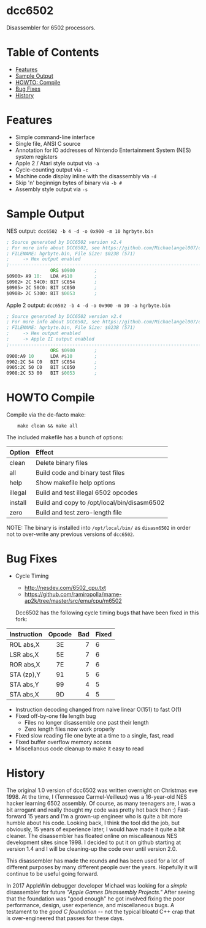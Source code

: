 dcc6502
=======

Disassembler for 6502 processors.

# Table of Contents
* [Features](#features)
* [Sample Output](#sample-output)
* [HOWTO: Compile](#howto-compile)
* [Bug Fixes](#bug-fixes)
* [History](#history)

# Features

* Simple command-line interface
* Single file, ANSI C source
* Annotation for IO addresses of Nintendo Entertainment System (NES) system registers
* Apple 2 / Atari style output via `-a`
* Cycle-counting output via `-c`
* Machine code display inline with the disassembly via `-d`
* Skip 'n' beginnign bytes of binary via `-b #`
* Assembly style output via `-s`

# Sample Output

NES output: `dcc6502 -b 4 -d -o 0x900 -m 10 hgrbyte.bin`

```asm
; Source generated by DCC6502 version v2.4
; For more info about DCC6502, see https://github.com/Michaelangel007/dcc6502
; FILENAME: hgrbyte.bin, File Size: $023B (571)
;     -> Hex output enabled
;---------------------------------------------------------------------------
                ORG $0900       ;
$0900> A9 10:   LDA #$10        ;
$0902> 2C 54C0: BIT $C054       ;
$0905> 2C 50C0: BIT $C050       ;
$0908> 2C 5300: BIT $0053       ;
```

Apple 2 output: `dcc6502 -b 4 -d -o 0x900 -m 10 -a hgrbyte.bin`

```asm
; Source generated by DCC6502 version v2.4
; For more info about DCC6502, see https://github.com/Michaelangel007/dcc6502
; FILENAME: hgrbyte.bin, File Size: $023B (571)
;     -> Hex output enabled
;     -> Apple II output enabled
;---------------------------------------------------------------------------
                ORG $0900       ;
0900:A9 10      LDA #$10        ;
0902:2C 54 C0   BIT $C054       ;
0905:2C 50 C0   BIT $C050       ;
0908:2C 53 00   BIT $0053       ;
```


# HOWTO Compile

Compile via the de-facto make:

```
    make clean && make all
```

The included makefile has a bunch of options:

|Option |Effect|
|:------|:-----|
|clean  |Delete binary files                        |
|all    |Build code and binary test files           |
|help   |Show makefile help options                 |
|illegal|Build and test illegal 6502 opcodes        |
|install|Build and copy to /opt/local/bin/disasm6502|
|zero   |Build and test zero-length file            |

NOTE: The binary is installed into `/opt/local/bin/` as `disasm6502`
in order not to over-write any previous versions of `dcc6502`.


# Bug Fixes

* Cycle Timing
  * http://nesdev.com/6502_cpu.txt
  * https://github.com/ramiropolla/mame-ap2k/tree/master/src/emu/cpu/m6502

  Dcc6502 has the following cycle timing bugs that have been fixed in this fork:

|Instruction|Opcode|Bad|Fixed|
|:----------|:----:|--:|:----|
| ROL abs,X | 3E   |  7|    6|
| LSR abs,X | 5E   |  7|    6|
| ROR abs,X | 7E   |  7|    6|
| STA (zp),Y| 91   |  5|    6|
| STA abs,Y | 99   |  4|    5|
| STA abs,X | 9D   |  4|    5|

* Instruction decoding changed from naive linear O(151) to fast O(1)
* Fixed off-by-one file length bug
  * Files no longer disassemble one past their length
  * Zero length files now work properly
* Fixed slow reading file one byte at a time to a single, fast, read
* Fixed buffer overflow memory access
* Miscellanous code cleanup to make it easy to read


# History

The original 1.0 version of dcc6502 was written overnight on Christmas eve
1998. At the time, I (Tennessee Carmel-Veilleux) was a 16-year-old NES
hacker learning 6502 assembly. Of course, as many teenagers are, I was
a bit arrogant and really thought my code was pretty hot back then :)
Fast-forward 15 years and I'm a grown-up engineer who is quite a bit more
humble about his code. Looking back, I think the tool did the job, but
obviously, 15 years of experience later, I would have made it quite a
bit cleaner. The disassembler has floated online on miscalleanous NES
development sites since 1998. I decided to put it on github starting at
version 1.4 and I will be cleaning-up the code over until version 2.0. 

This disassembler has made the rounds and has been used for a lot of
different purposes by many different people over the years. Hopefully
it will continue to be useful going forward. 

In 2017 AppleWin debugger developer Michael was looking for a
_simple_ disassembler for future _"Apple Games Disassembly Projects."_
After seeing that the foundation was "good enough" he got involved
fixing the poor performance, design, user experience, and miscellaneous bugs.
A testament to the _good C foundation_ -- not the typical bloatd C++ crap
that is over-engineered that passes for these days.

